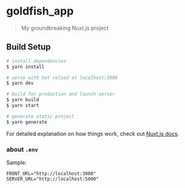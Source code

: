 # goldfish_app

> My groundbreaking Nuxt.js project

## Build Setup

``` bash
# install dependencies
$ yarn install

# serve with hot reload at localhost:3000
$ yarn dev

# build for production and launch server
$ yarn build
$ yarn start

# generate static project
$ yarn generate
```

For detailed explanation on how things work, check out [Nuxt.js docs](https://nuxtjs.org).

### about `.env`

Sample:

```
FRONT_URL="http://localhost:3000"
SERVER_URL="http://localhost:5000"
```